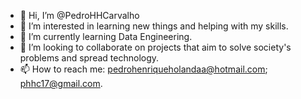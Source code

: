- 👋 Hi, I’m @PedroHHCarvalho
- 👀 I’m interested in learning new things and helping with my skills.
- 🌱 I’m currently learning Data Engineering.
- 💞️ I’m looking to collaborate on projects that aim to solve society's problems and spread technology.
- 📫 How to reach me: pedrohenriqueholandaa@hotmail.com; phhc17@gmail.com.

<!---
PedroHHCarvalho/PedroHHCarvalho is a ✨ special ✨ repository because its `README.md` (this file) appears on your GitHub profile.
You can click the Preview link to take a look at your changes.
--->
